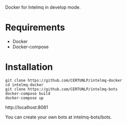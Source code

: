 Docker for Intelmq in develop mode.

# Requirements

- Docker
- Docker-compose

# Installation

```
git clone https://github.com/CERTUNLP/intelmq-docker
cd intelmq-docker
git clone https://github.com/CERTUNLP/intelmq-bots
docker-compose build
docker-compose up
```

http://localhost:8081

You can create your own bots at intelmq-bots/bots.

